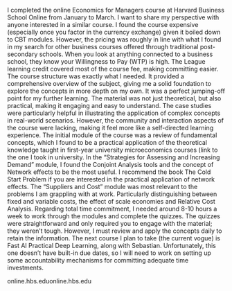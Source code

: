 I completed the online Economics for Managers course at Harvard Business School Online from January to March. I want to share my perspective with anyone interested in a similar course.
I found the course expensive (especially once you factor in the currency exchange) given it boiled down to CBT modules. However, the pricing was roughly in line with what I found in my search for other business courses offered through traditional post-secondary schools. When you look at anything connected to a business school, they know your Willingness to Pay (WTP) is high. The League learning credit covered most of the course fee, making committing easier.
The course structure was exactly what I needed. It provided a comprehensive overview of the subject, giving me a solid foundation to explore the concepts in more depth on my own. It was a perfect jumping-off point for my further learning.
The material was not just theoretical, but also practical, making it engaging and easy to understand. The case studies were particularly helpful in illustrating the application of complex concepts in real-world scenarios. However, the community and interaction aspects of the course were lacking, making it feel more like a self-directed learning experience.
The initial module of the course was a review of fundamental concepts, which I found to be a practical application of the theoretical knowledge taught in first-year university microeconomics courses (link to the one I took in university.
In the “Strategies for Assessing and Increasing Demand” module, I found the Conjoint Analysis tools and the concept of Network effects to be the most useful. I recommend the book The Cold Start Problem if you are interested in the practical application of network effects. The “Suppliers and Cost” module was most relevant to the problems  I am grappling with at work. Particularly distinguishing between fixed and variable costs, the effect of scale economies and Relative Cost Analysis.
Regarding total time commitment, I needed around 8-10 hours a week to work through the modules and complete the quizzes. The quizzes were straightforward and only required you to engage with the material; they weren’t tough. However, I must review and apply the concepts daily to retain the information.
The next course I plan to take (the current vogue) is Fast AI Practical Deep Learning, along with Sebastian. Unfortunately, this one doesn’t have built-in due dates, so I will need to work on setting up some accountability mechanisms for committing adequate time investments.

online.hbs.eduonline.hbs.edu